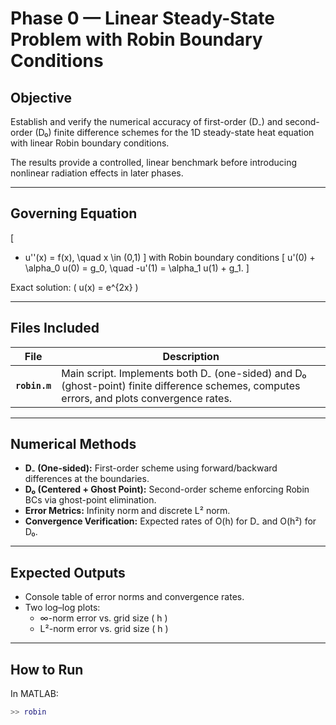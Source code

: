 # Phase 0 — Linear Steady-State Problem with Robin Boundary Conditions

## Objective
Establish and verify the numerical accuracy of first-order (D₋) and second-order (D₀) finite difference schemes for the 1D steady-state heat equation with linear Robin boundary conditions.

The results provide a controlled, linear benchmark before introducing nonlinear radiation effects in later phases.

---

## Governing Equation
\[
- u''(x) = f(x), \quad x \in (0,1)
\]
with Robin boundary conditions
\[
u'(0) + \alpha_0 u(0) = g_0, \quad -u'(1) = \alpha_1 u(1) + g_1.
\]

Exact solution: \( u(x) = e^{2x} \)

---

## Files Included
| File | Description |
|------|--------------|
| **`robin.m`** | Main script. Implements both D₋ (one-sided) and D₀ (ghost-point) finite difference schemes, computes errors, and plots convergence rates. |

---

## Numerical Methods
- **D₋ (One-sided):** First-order scheme using forward/backward differences at the boundaries.  
- **D₀ (Centered + Ghost Point):** Second-order scheme enforcing Robin BCs via ghost-point elimination.  
- **Error Metrics:** Infinity norm and discrete L² norm.  
- **Convergence Verification:** Expected rates of O(h) for D₋ and O(h²) for D₀.

---

## Expected Outputs
- Console table of error norms and convergence rates.  
- Two log–log plots:
  - ∞-norm error vs. grid size \( h \)
  - L²-norm error vs. grid size \( h \)

---

## How to Run
In MATLAB:
```matlab
>> robin
